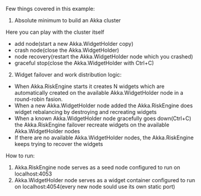 
Few things covered in this example:

1. Absolute minimum to build an Akka cluster

  Here you can play with the cluster itself 
  - add node(start a new Akka.WidgetHolder copy)
  - crash node(close the Akka.WidgetHolder)
  - node recovery(restart the Akka.WidgetHolder node which you crashed) 
  - graceful stop(close the Akka.WidgetHolder with Ctrl+C)
  
2. Widget failover and work distribution logic:
  - When Akka.RiskEngine starts it creates N widgets which are automatically created on the available Akka.WidgetHolder node in a round-robin fasion.
  - When a new Akka.WidgetHolder node added the Akka.RiskEngine does widget rebalancing by destroying and recreating widgets
  - When a known Akka.WidgetHolder node gracefully goes down(Ctrl+C) the Akka.RiskEngine failover recreate widgets on the available Akka.WidgetHolder nodes
  - If there are no available Akka.WidgetHolder nodes, the Akka.RiskEngine keeps trying to recover the widgets
  
How to run:
 1. Akka.RiskEngine node serves as a seed node configured to run on localhost:4053
 2. Akka.WidgetHolder node serves as a widget container configured to run on localhost:4054(every new node sould use its own static port)

  
